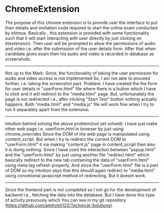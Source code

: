 # ChromeExtension
The purpose of this chrome extension is to provide user the interface to put their details and invitation code required to start the online exam conducted by elitmus.
Basically , this extension is provided with some functionality such that it will start interacting with user directly by just clicking on it(extension). Then user will be prompted to allow the permissions of audio and video i.e. after the submission of the user details form. After that when candidate gives exam then his audio and video is recorded in database as screenshots.

******
Not up to the Mark:
Since, the functionality of taking the user permission for audio and video access is not implemented So, I am not able to proceed further, i.e. taking the screenshot part. 
Problem: I have created the the form for user details in "userForm.html" file where there is a button which I have to click and it will redirect to the "media.html" page. But, unfortunately the page is not redirected i.e., after clicking "Start Test" button nothing actually happens. Both "media.html" and "media.js" file will work fine when I try to run it separately apart from the extension.
***
Intuition behind solving the above problem(not yet solved): I have just make other web page i.e. userForm.html in browser by just using chrome_overrides Since the DOM of the web page is manipulated using content_script. But when I try to redirect the current DOM to "userForm.html" it via making "content.js" page in content_script then also it is doing nothing. 
Since I have used the interaction between "popup.html" and the "userForm.html" by just using another file "redirect.html" which basically redirect to the new tab containing the data of "userForm.html" using meta tag refresh property. And since the "userForm.html" file is a part of DOM so my intuition says that this should again redirect to "media.html" using convetional javascript method of redirecting. But it doesnt work.
***
Since the frontend part is not completed so I not go for the development of backend i.e., fetching the data into the database. But I have done this type of activity previously which You can see in my git repository (https://github.com/amitvish123/Technical-Solutions).
